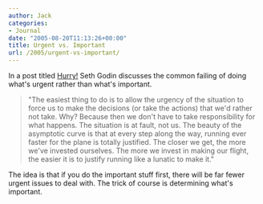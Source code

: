 ```yaml
---
author: Jack
categories:
- Journal
date: "2005-08-20T11:13:26+00:00"
title: Urgent vs. Important
url: /2005/urgent-vs-important/
---
```


In a post titled [Hurry!][1] Seth Godin discusses the common failing of doing what's urgent rather than what's important.

> 
> 
> "The easiest thing to do is to allow the urgency of the situation to force us to make the decisions (or take the actions) that we'd rather not take. Why? Because then we don't have to take responsibility for what happens. The situation is at fault, not us. The beauty of the asymptotic curve is that at every step along the way, running ever faster for the plane is totally justified. The closer we get, the more we've invested ourselves. The more we invest in making our flight, the easier it is to justify running like a lunatic to make it."
> 
> 

The idea is that if you do the important stuff first, there will be far fewer urgent issues to deal with. The trick of course is determining what's important.

 [1]: http://sethgodin.typepad.com/seths_blog/2005/08/hurry.html